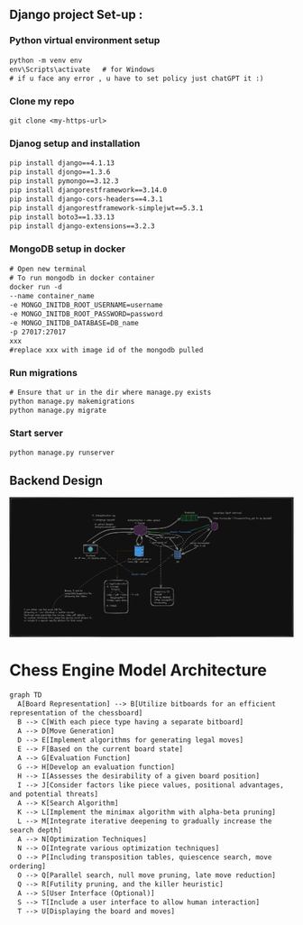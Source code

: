 ## Django project Set-up :

###   Python virtual environment setup
```
python -m venv env
env\Scripts\activate   # for Windows
# if u face any error , u have to set policy just chatGPT it :)
```
###   Clone my repo
```
git clone <my-https-url>
```
###   Djanog setup and installation
```
pip install django==4.1.13
pip install djongo==1.3.6
pip install pymongo==3.12.3
pip install djangorestframework==3.14.0
pip install django-cors-headers==4.3.1
pip install djangorestframework-simplejwt==5.3.1
pip install boto3==1.33.13
pip install django-extensions==3.2.3

```

###   MongoDB setup in docker
```
# Open new terminal
# To run mongodb in docker container
docker run -d
--name container_name
-e MONGO_INITDB_ROOT_USERNAME=username
-e MONGO_INITDB_ROOT_PASSWORD=password
-e MONGO_INITDB_DATABASE=DB_name
-p 27017:27017
xxx
#replace xxx with image id of the mongodb pulled
```
###  Run migrations
```
# Ensure that ur in the dir where manage.py exists
python manage.py makemigrations
python manage.py migrate
```
### Start server
```
python manage.py runserver
```
## Backend Design
![Alt text](https://github.com/Hareessh-P/CodeCrafter/blob/master/design-images/instructor_pov_design.jpeg)


# Chess Engine Model Architecture

```mermaid
graph TD
  A[Board Representation] --> B[Utilize bitboards for an efficient representation of the chessboard]
  B --> C[With each piece type having a separate bitboard]
  A --> D[Move Generation]
  D --> E[Implement algorithms for generating legal moves]
  E --> F[Based on the current board state]
  A --> G[Evaluation Function]
  G --> H[Develop an evaluation function]
  H --> I[Assesses the desirability of a given board position]
  I --> J[Consider factors like piece values, positional advantages, and potential threats]
  A --> K[Search Algorithm]
  K --> L[Implement the minimax algorithm with alpha-beta pruning]
  L --> M[Integrate iterative deepening to gradually increase the search depth]
  A --> N[Optimization Techniques]
  N --> O[Integrate various optimization techniques]
  O --> P[Including transposition tables, quiescence search, move ordering]
  O --> Q[Parallel search, null move pruning, late move reduction]
  Q --> R[Futility pruning, and the killer heuristic]
  A --> S[User Interface (Optional)]
  S --> T[Include a user interface to allow human interaction]
  T --> U[Displaying the board and moves]


